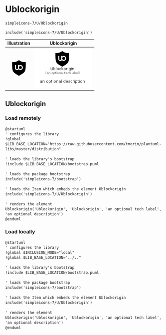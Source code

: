 # Ublockorigin


```text
simpleicons-7/U/Ublockorigin
```

```text
include('simpleicons-7/U/Ublockorigin')
```



| Illustration | Ublockorigin |
| :---: | :---: |
| ![illustration for Illustration](../../simpleicons-7/U/Ublockorigin.png) | ![illustration for Ublockorigin](../../simpleicons-7/U/Ublockorigin.Local.png) |




## Ublockorigin

### Load remotely
```plantuml
@startuml
' configures the library
!global $LIB_BASE_LOCATION="https://raw.githubusercontent.com/tmorin/plantuml-libs/master/distribution"

' loads the library's bootstrap
!include $LIB_BASE_LOCATION/bootstrap.puml

' loads the package bootstrap
include('simpleicons-7/bootstrap')

' loads the Item which embeds the element Ublockorigin
include('simpleicons-7/U/Ublockorigin')

' renders the element
Ublockorigin('Ublockorigin', 'Ublockorigin', 'an optional tech label', 'an optional description')
@enduml
```

### Load locally
```plantuml
@startuml
' configures the library
!global $INCLUSION_MODE="local"
!global $LIB_BASE_LOCATION="../.."

' loads the library's bootstrap
!include $LIB_BASE_LOCATION/bootstrap.puml

' loads the package bootstrap
include('simpleicons-7/bootstrap')

' loads the Item which embeds the element Ublockorigin
include('simpleicons-7/U/Ublockorigin')

' renders the element
Ublockorigin('Ublockorigin', 'Ublockorigin', 'an optional tech label', 'an optional description')
@enduml
```

